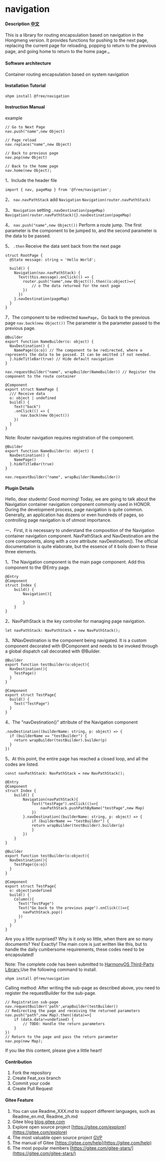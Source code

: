 # navigation

#### Description [中文](README.md)

This is a library for routing encapsulation based on navigation in the Hongmeng version. It provides functions for pushing to the next page, replacing the current page for reloading, popping to return to the previous page, and going home to return to the home page.。

#### Software architecture

Container routing encapsulation based on system navigation

#### Installation Tutorial

`ohpm install @free/navigation`

#### Instruction Manual

example

```
// Go to Next Page
nav.push("name",new Object)

// Page reload
nav.replace("name",new Object)

// Back to previous page
nav.pop(new Object)

// Back to the home page
nav.home(new Object);
```

1、Include the header file

`import { nav, pageMap } from '@free/navigation';`

2、 `nav.navPathStack` add `Navigation`
`Navigation(router.navPathStack)`

3、 `Navigation` setting `.navDestination(pageMap)`
`Navigation(router.navPathStack){}.navDestination(pageMap)`

4、 `nav.push("name",new Object())` Perform a route jump. The first parameter is the component to be jumped to, and the second parameter is the data to be passed.

5、 `.then` Receive the data sent back from the next page

```
struct RootPage {
  @State message: string = 'Hello World';

  build() {
    Navigation(nav.navPathStack) {
      Text(this.message).onClick(() => {
        router.push("name",new Object()).then((o:object)=>{
            // o The data returned for the next page
        })
      })
    }.navDestination(pageMap)
  }
}
```

7、The component to be redirected `NamePage`，Go back to the previous page `nav.back(new Object())` The parameter is the parameter passed to the previous page.

```
@Builder
export function NameBuilder(o: object) {
  NavDestination() {
    NamePage({o:o}) // The component to be redirected, where o represents the data to be passed. It can be omitted if not needed.
  }.hideTitleBar(true) // Hide default navigation
}

nav.requestBuilder("name", wrapBuilder(NameBuilder)) // Register the component to the route container

@Component
export struct NamePage {
  /// Receive data
  o: object | undefined 
  build() {
    Text("back")
    .onClick(() => {
       nav.back(new Object())
    })
  }
}
```
Note: Router navigation requires registration of the component.
```
@Builder
export function NameBuilder(o: object) {
  NavDestination() {
    NamePage()
  }.hideTitleBar(true)
}

nav.requestBuilder("name", wrapBuilder(NameBuilder)) 
```

#### Plugin Details

Hello, dear students! Good morning! Today, we are going to talk about the Navigation container navigation component commonly used in HONOR. During the development process, page navigation is quite common. Generally, an application has dozens or even hundreds of pages, so controlling page navigation is of utmost importance.

一、First, it is necessary to understand the composition of the Navigation container navigation component. NavPathStack and NavDestination are the core components, along with a core attribute: navDestination(). The official documentation is quite elaborate, but the essence of it boils down to these three elements.

1、The Navigation component is the main page component. Add this component to the @Entry page.

```arkts
@Entry
@Component
struct Index {
    build() {
        Navigation(){
            
        }
    }
}
```

2、NavPathStack is the key controller for managing page navigation.


```arkts
let navPathStack: NavPathStack = new NavPathStack();
```

3、NNavDestination is the component being navigated. It is a custom component decorated with @Component and needs to be invoked through a global dispatch call decorated with @Builder.


```arkts
@Builder
export function testBuilder(o:object){
  NavDestination(){
    TestPage()
  }
}

@Component
export struct TestPage{
  build() {
    Text("TestPage")
  }
}
```

4、The "navDestination()" attribute of the Navigation component


```arkts
.navDestination((builderName: string, p: object) => {
  if (builderName == "testBuilder") {
    return wrapBuilder(testBuilder).builder(p)
  }
})

```

5、At this point, the entire page has reached a closed loop, and all the codes are listed.


```arkts
const navPathStack: NavPathStack = new NavPathStack();

@Entry
@Component
struct Index {
    build() {
        Navigation(navPathStack){
            Text("testPage").onClick(()=>{
                navPathStack.pushPathByName("testPage",new Map)
            })
        }.navDestination((builderName: string, p: object) => {
            if (builderName == "testBuilder") {
            return wrapBuilder(testBuilder).builder(p)
            }
        })
    }
}

@Builder
export function testBuilder(o:object){
  NavDestination(){
    TestPage({o:o})
  }
}

@Component
export struct TestPage{
  o: object|undefined
  build() {
    Column(){
      Text("TestPage")
      Text("Go back to the previous page").onClick(()=>{
        navPathStack.pop()
      })
    }
  }
}
```

Are you a little surprised? Why is it only so little, when there are so many documents? Yes! Exactly! The main core is just written like this, but to handle the daily cumbersome requirements, these codes need to be encapsulated!

Note: The complete code has been submitted to [HarmonyOS Third-Party Library](https://ohpm.openharmony.cn/#/cn/home),Use the following command to install.


```
ohpm install @free/navigation
```


Calling method: After writing the sub-page as described above, you need to register the requestBuilder for the sub-page.


```arkts
// Registration sub-page
nav.requestBuilder('path',wrapBuilder(testBuilder))
// Redirecting the page and receiving the returned parameters
nav.push("path",new Map).then((data)=>{
    if (data.data!=undefined) {
        // TODO: Handle the return parameters
    }
})
// Return to the page and pass the return parameter
nav.pop(new Map);
```

If you like this content, please give a little heart!


#### Contribution

1.  Fork the repository
2.  Create Feat_xxx branch
3.  Commit your code
4.  Create Pull Request


#### Gitee Feature

1.  You can use Readme\_XXX.md to support different languages, such as Readme\_en.md, Readme\_zh.md
2.  Gitee blog [blog.gitee.com](https://blog.gitee.com)
3.  Explore open source project [https://gitee.com/explore](https://gitee.com/explore)
4.  The most valuable open source project [GVP](https://gitee.com/gvp)
5.  The manual of Gitee [https://gitee.com/help](https://gitee.com/help)
6.  The most popular members  [https://gitee.com/gitee-stars/](https://gitee.com/gitee-stars/)
